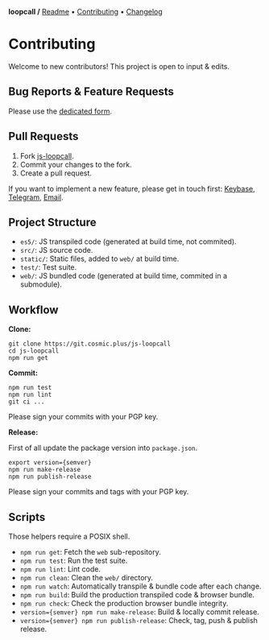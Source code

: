 **loopcall /**
[Readme](https://cosmic.plus/#view:js-loopcall)
• [Contributing](https://cosmic.plus/#view:js-loopcall/CONTRIBUTING)
• [Changelog](https://cosmic.plus/#view:js-loopcall/CHANGELOG)

# Contributing

Welcome to new contributors! This project is open to input & edits.

## Bug Reports & Feature Requests

Please use the [dedicated form](https://github.com/cosmic-plus/js-loopcall/issues/new/choose).

## Pull Requests

1. Fork [js-loopcall](https://github.com/cosmic-plus/js-loopcall).
2. Commit your changes to the fork.
3. Create a pull request.

If you want to implement a new feature, please get in touch first:
[Keybase](https://keybase.io/team/cosmic_plus),
[Telegram](https://t.me/cosmic_plus), [Email](mailto:mister.ticot@cosmic.plus).

## Project Structure

- `es5/`: JS transpiled code (generated at build time, not commited).
- `src/`: JS source code.
- `static/`: Static files, added to `web/` at build time.
- `test/`: Test suite.
- `web/`: JS bundled code (generated at build time, commited in a submodule).

## Workflow

**Clone:**

```
git clone https://git.cosmic.plus/js-loopcall
cd js-loopcall
npm run get
```

**Commit:**

```
npm run test
npm run lint
git ci ...
```

Please sign your commits with your PGP key.

**Release:**

First of all update the package version into `package.json`.

```
export version={semver}
npm run make-release
npm run publish-release
```

Please sign your commits and tags with your PGP key.

## Scripts

Those helpers require a POSIX shell.

- `npm run get`: Fetch the `web` sub-repository.
- `npm run test`: Run the test suite.
- `npm run lint`: Lint code.
- `npm run clean`: Clean the `web/` directory.
- `npm run watch`: Automatically transpile & bundle code after each change.
- `npm run build`: Build the production transpiled code & browser bundle.
- `npm run check`: Check the production browser bundle integrity.
- `version={semver} npm run make-release`: Build & locally commit release.
- `version={semver} npm run publish-release`: Check, tag, push & publish release.
